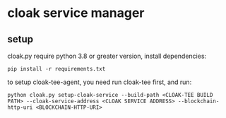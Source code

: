 # cloak service manager
## setup
cloak.py require python 3.8 or greater version, install dependencies:
```
pip install -r requirements.txt
```

to setup cloak-tee-agent, you need run cloak-tee first, and run:
```
python cloak.py setup-cloak-service --build-path <CLOAK-TEE BUILD PATH> --cloak-service-address <CLOAK SERVICE ADDRESS> --blockchain-http-uri <BLOCKCHAIN-HTTP-URI>
```

